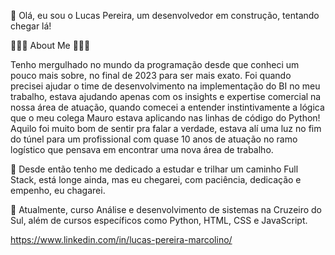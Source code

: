 👋  Olá, eu sou o Lucas Pereira, um desenvolvedor em construção, tentando chegar lá!
    

👨🏻‍💻  About Me  👨🏻‍💻 

Tenho mergulhado no mundo da programação desde que conheci um pouco mais sobre, no final de 2023 para ser mais exato. Foi quando precisei ajudar o time de desenvolvimento na implementação do BI no meu trabalho, estava ajudando apenas com os insights e expertise comercial na nossa área de atuação, quando comecei a entender instintivamente a lógica que o meu colega Mauro estava aplicando nas linhas de código do Python! Aquilo foi muito bom de sentir pra falar a verdade, estava alí uma luz no fim do túnel para um profissional com quase 10 anos de atuação no ramo logístico que pensava em encontrar uma nova área de trabalho.

💚   Desde então tenho me dedicado a estudar e trilhar um caminho Full Stack, está longe ainda, mas eu chegarei, com paciência, dedicação e empenho, eu chagarei.

🚀   Atualmente, curso Análise e desenvolvimento de sistemas na Cruzeiro do Sul, além de cursos específicos como Python, HTML, CSS e JavaScript.

https://www.linkedin.com/in/lucas-pereira-marcolino/
<!--
**LucasPluccas/LucasPluccas** is a ✨ _special_ ✨ repository because its `README.md` (this file) appears on your GitHub profile.

Here are some ideas to get you started:

- 🔭 I’m currently working on ...
- 🌱 I’m currently learning ...
- 👯 I’m looking to collaborate on ...
- 🤔 I’m looking for help with ...
- 💬 Ask me about ...
- 📫 How to reach me: ...
- 😄 Pronouns: ...
- ⚡ Fun fact: ...
-->
